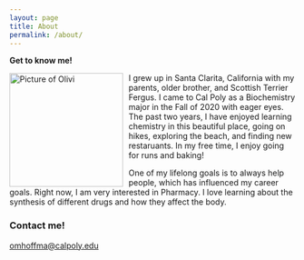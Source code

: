 ```yaml
---
layout: page
title: About
permalink: /about/
---
```


**Get to know me!**

<img src="{{site.baseurl}}/images/selfie.jpg" alt="Picture of Olivi" width="200" style="float: left; margin-top: 0px; margin-right: 10px" /> 
I grew up in Santa Clarita, California with my parents, older brother, and Scottish Terrier Fergus. I came to Cal Poly as a Biochemistry major in the Fall of 2020 with eager eyes. The past two years, I have enjoyed learning chemistry in this beautiful place, going on hikes, exploring the beach, and finding new restaruants. In my free time, I enjoy going for runs and baking!

One of my lifelong goals is to always help people, which has influenced my career goals. Right now, I am very interested in Pharmacy. I love learning about the synthesis of different drugs and how they affect the body.

### Contact me!

[omhoffma@calpoly.edu](mailto:omhoffma@calpoly.edu)
